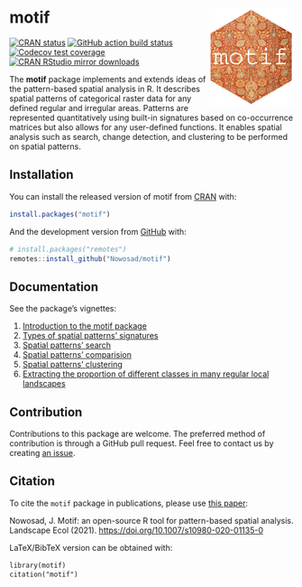 
<!-- README.md is generated from README.Rmd. Please edit that file -->

# motif <img src="man/figures/logo.png" align="right" width="150" />

<!-- badges: start -->

[![CRAN
status](http://www.r-pkg.org/badges/version/motif)](https://cran.r-project.org/package=motif)
[![GitHub action build
status](https://github.com/Nowosad/motif/workflows/pkgdown/badge.svg)](https://github.com/Nowosad/motif/actions)
[![Codecov test
coverage](https://codecov.io/gh/Nowosad/motif/branch/master/graph/badge.svg)](https://codecov.io/gh/Nowosad/motif?branch=master)
[![CRAN RStudio mirror
downloads](http://cranlogs.r-pkg.org/badges/motif)](https://cran.r-project.org/package=motif)
<!-- badges: end -->

The **motif** package implements and extends ideas of the pattern-based
spatial analysis in R. It describes spatial patterns of categorical
raster data for any defined regular and irregular areas. Patterns are
represented quantitatively using built-in signatures based on
co-occurrence matrices but also allows for any user-defined functions.
It enables spatial analysis such as search, change detection, and
clustering to be performed on spatial patterns.

## Installation

You can install the released version of motif from
[CRAN](https://CRAN.R-project.org) with:

``` r
install.packages("motif")
```

And the development version from [GitHub](https://github.com/) with:

``` r
# install.packages("remotes")
remotes::install_github("Nowosad/motif")
```

## Documentation

See the package’s vignettes:

1.  [Introduction to the motif
    package](https://nowosad.github.io/motif/articles/v1_intro.html)
2.  [Types of spatial patterns’
    signatures](https://nowosad.github.io/motif/articles/v2_signatures.html)
3.  [Spatial patterns’
    search](https://nowosad.github.io/motif/articles/v3_search.html)
4.  [Spatial patterns’
    comparision](https://nowosad.github.io/motif/articles/v4_compare.html)
5.  [Spatial patterns’
    clustering](https://nowosad.github.io/motif/articles/v5_cluster.html)
6.  [Extracting the proportion of different classes in many regular
    local
    landscapes](https://nowosad.github.io/motif/articles/v6_composition.html)

## Contribution

Contributions to this package are welcome. The preferred method of
contribution is through a GitHub pull request. Feel free to contact us
by creating [an issue](https://github.com/Nowosad/motif/issues).

## Citation

To cite the `motif` package in publications, please use [this
paper](https://doi.org/10.1007/s10980-020-01135-0):

Nowosad, J. Motif: an open-source R tool for pattern-based spatial
analysis. Landscape Ecol (2021).
<https://doi.org/10.1007/s10980-020-01135-0>

LaTeX/BibTeX version can be obtained with:

    library(motif)
    citation("motif")
